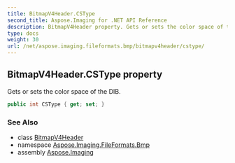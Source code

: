 ```yaml
---
title: BitmapV4Header.CSType
second_title: Aspose.Imaging for .NET API Reference
description: BitmapV4Header property. Gets or sets the color space of the DIB
type: docs
weight: 30
url: /net/aspose.imaging.fileformats.bmp/bitmapv4header/cstype/
---
```

## BitmapV4Header.CSType property

Gets or sets the color space of the DIB.

```csharp
public int CSType { get; set; }
```

### See Also

* class [BitmapV4Header](../)
* namespace [Aspose.Imaging.FileFormats.Bmp](../../bitmapv4header/)
* assembly [Aspose.Imaging](../../../)


